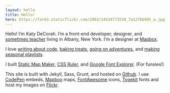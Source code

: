 ```yaml
---
layout: hello
title: Hello!
hero: https://farm3.staticflickr.com/2903/14534773530_7a1276b995_o.jpg
---
```


Hello! I&rsquo;m Katy DeCorah. I&rsquo;m a front-end developer, designer, and [sometimes teacher](/card-catalog/#teaching) living in Albany, New&nbsp;York. I&rsquo;m a designer at [Mapbox](//www.mapbox.com).

I love [writing about code](/card-catalog/#code), [baking treats](/card-catalog/#epicurean), [going on adventures](/card-catalog/#adventures), and [making seasonal playlists](/card-catalog/#playlists).

I built [Static Map Maker](http://staticmapmaker.com/), [CSS Ruler](http://katydecorah.com/css-ruler/), and [Google Font Explorer](http://katydecorah.com/google-font-explorer/). (For funsies!)

This site is built with Jekyll, Sass, Grunt, and hosted on [Github](https://github.com/katydecorah/katydecorah.github.com). I use [CodePen](http://codepen.io/) embeds, [Mapbox](https://www.mapbox.com/developers/api/static/) maps, [FontAwesome](http://fortawesome.github.io/Font-Awesome/icons/) icons,  [Typekit](https://typekit.com/) fonts and host my images on [Flickr](flickr.com).
